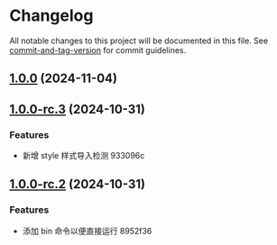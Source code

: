# Changelog

All notable changes to this project will be documented in this file. See [commit-and-tag-version](https://github.com/absolute-version/commit-and-tag-version) for commit guidelines.

## [1.0.0](///compare/v1.0.0-rc.3...v1.0.0) (2024-11-04)

## [1.0.0-rc.3](///compare/v1.0.0-rc.2...v1.0.0-rc.3) (2024-10-31)


### Features

* 新增 style 样式导入检测 933096c

## [1.0.0-rc.2](///compare/v1.0.0-rc.1...v1.0.0-rc.2) (2024-10-31)


### Features

* 添加 bin 命令以便直接运行 8952f36
